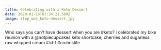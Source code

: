 ```yaml
---
title: Celebrating with a Keto Dessert
date: 2020-01-26T03:34:21.580Z
image: step_one_keto-dessert.jpg
---
```

Who says you can't have dessert when you are #keto? I celebrated my bike reunion with a @notpiecupcakes keto shortcake, cherries and sugarless raw whipped cream #lchf #crohnslife
